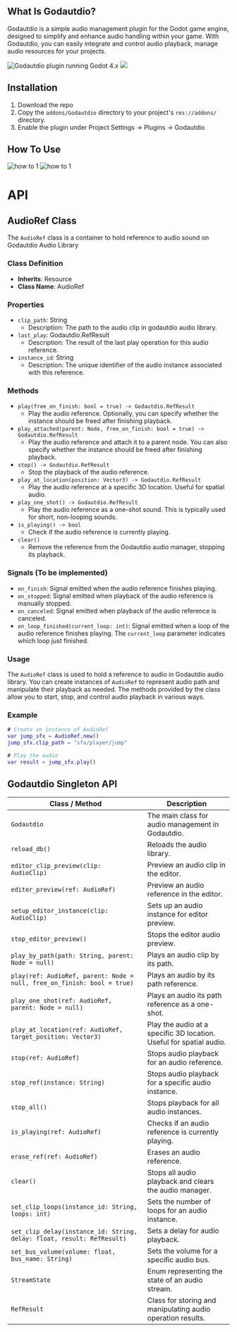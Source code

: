 ## What Is Godautdio?
Godautdio is a simple audio management plugin for the Godot game engine, designed to simplify and enhance audio handling within your game. With Godautdio, you can easily integrate and control audio playback, manage audio resources for your projects.

![Godautdio plugin running Godot 4.x](./images/godautdio_ui.png)
![](./images/randomized_stream.png)


## Installation

1. Download the repo
2. Copy the `addons/Godautdio` directory to your project's `res://addons/` directory.
3. Enable the plugin under Project Settings -> Plugins -> Godautdio

## How To Use

![how to 1](./images/godautdio-readme_1.png)
![how to 1](./images/godautdio-readme_2.png)

# API

## AudioRef Class

The `AudioRef` class is a container to hold reference to audio sound on Godautdio Audio Library 

### Class Definition

- **Inherits**: Resource
- **Class Name**: AudioRef

### Properties

- `clip_path`: String
  - Description: The path to the audio clip in godautdio audio library.
- `last_play`: Godautdio.RefResult
  - Description: The result of the last play operation for this audio reference.
- `instance_id`: String
  - Description: The unique identifier of the audio instance associated with this reference.

### Methods

- `play(free_on_finish: bool = true) -> Godautdio.RefResult`
  - Play the audio reference. Optionally, you can specify whether the instance should be freed after finishing playback.
- `play_attached(parent: Node, free_on_finish: bool = true) -> Godautdio.RefResult`
  - Play the audio reference and attach it to a parent node. You can also specify whether the instance should be freed after finishing playback.
- `stop() -> Godautdio.RefResult`
  - Stop the playback of the audio reference.
- `play_at_location(position: Vector3) -> Godautdio.RefResult`
  - Play the audio reference at a specific 3D location. Useful for spatial audio.
- `play_one_shot() -> Godautdio.RefResult`
  - Play the audio reference as a one-shot sound. This is typically used for short, non-looping sounds.
- `is_playing() -> bool`
  - Check if the audio reference is currently playing.
- `clear()`
  - Remove the reference from the Godautdio audio manager, stopping its playback.


### Signals (To be implemented)

- `on_finish`: Signal emitted when the audio reference finishes playing.
- `on_stopped`: Signal emitted when playback of the audio reference is manually stopped.
- `on_canceled`: Signal emitted when playback of the audio reference is canceled.
- `on_loop_finished(current_loop: int)`: Signal emitted when a loop of the audio reference finishes playing. The `current_loop` parameter indicates which loop just finished.

### Usage

The `AudioRef` class is used to hold a reference to audio in Godautdio audio library. You can create instances of `AudioRef` to represent audio path and manipulate their playback as needed. The methods provided by the class allow you to start, stop, and control audio playback in various ways.

### Example

```gd
# Create an instance of AudioRef
var jump_sfx = AudioRef.new()
jump_sfx.clip_path = "sfx/player/jump"

# Play the audio
var result = jump_sfx.play()
```

## Godautdio Singleton API

| Class / Method              | Description                                                                                                                                                                        |
|-----------------------------|------------------------------------------------------------------------------------------------------------------------------------------------------------------------------------|
| `Godautdio`                 | The main class for audio management in Godautdio.                                                                                                                                      |
| `reload_db()`               | Reloads the audio library.                                                                                                                                                         |
| `editor_clip_preview(clip: AudioClip)` | Preview an audio clip in the editor.                                                                                                                                      |
| `editor_preview(ref: AudioRef)` | Preview an audio reference in the editor.                                                                                                                                      |
| `setup_editor_instance(clip: AudioClip)` | Sets up an audio instance for editor preview.                                                                                                                          |
| `stop_editor_preview()`      | Stops the editor audio preview.                                                                                                                                                   |
| `play_by_path(path: String, parent: Node = null)` | Plays an audio clip by its path.                                                                                                                               |
| `play(ref: AudioRef, parent: Node = null, free_on_finish: bool = true)` | Plays an audio by its path reference.                                                                                                                                   |
| `play_one_shot(ref: AudioRef, parent: Node = null)` | Plays an audio its path reference as a one-shot.                                                                                                                 |
| `play_at_location(ref: AudioRef, target_position: Vector3)` | Play the audio at a specific 3D location. Useful for spatial audio.                                                                                                      |
| `stop(ref: AudioRef)`       | Stops audio playback for an audio reference.                                                                                                                                       |
| `stop_ref(instance: String)` | Stops audio playback for a specific audio instance.                                                                                                                                |
| `stop_all()`                | Stops playback for all audio instances.                                                                                                                                            |
| `is_playing(ref: AudioRef)` | Checks if an audio reference is currently playing.                                                                                                                                  |
| `erase_ref(ref: AudioRef)`  | Erases an audio reference.                                                                                                                                                         |
| `clear()`                   | Stops all audio playback and clears the audio manager.                                                                                                                            |
| `set_clip_loops(instance_id: String, loops: int)` | Sets the number of loops for an audio instance.                                                                                                                        |
| `set_clip_delay(instance_id: String, delay: float, result: RefResult)` | Sets a delay for audio playback.                                                                                                                              |
| `set_bus_volume(volume: float, bus_name: String)` | Sets the volume for a specific audio bus.                                                                                                                                         |
| `StreamState`               | Enum representing the state of an audio stream.                                                                                                                                   |
| `RefResult`                 | Class for storing and manipulating audio operation results.                                                                                                                      |

